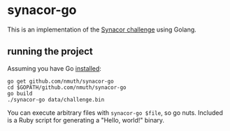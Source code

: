 # synacor-go

This is an implementation of the
[Synacor challenge](https://challenge.synacor.com/) using Golang.

## running the project

Assuming you have Go [installed](https://golang.org/dl/):

    go get github.com/nmuth/synacor-go
    cd $GOPATH/github.com/nmuth/synacor-go
    go build
    ./synacor-go data/challenge.bin

You can execute arbitrary files with `synacor-go $file`, so go nuts. Included is
a Ruby script for generating a "Hello, world!" binary.
